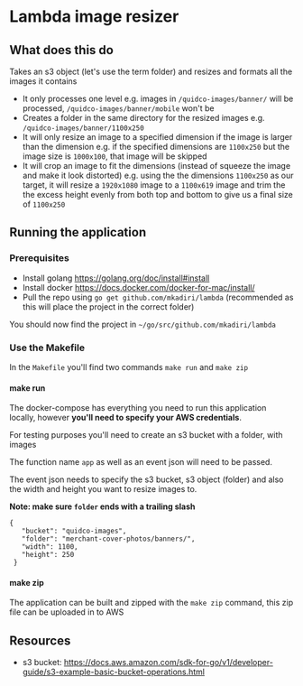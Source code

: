 # Lambda image resizer

## What does this do
Takes an s3 object (let's use the term folder) and resizes and formats all the images it contains
- It only processes one level e.g. images in `/quidco-images/banner/` will be processed, `/quidco-images/banner/mobile` 
won't be
- Creates a folder in the same directory for the resized images e.g. `/quidco-images/banner/1100x250`
- It will only resize an image to a specified dimension if the image is larger than the dimension 
e.g. if the specified dimensions are `1100x250` but the image size is `1000x100`, that image will be skipped
- It will crop an image to fit the dimensions (instead of squeeze the image and make it look distorted) 
e.g. using the the dimensions `1100x250` as our target, it will resize a `1920x1080` image to a `1100x619` image and trim 
the the excess height evenly from both top and bottom to give us a final size of `1100x250`

## Running the application

### Prerequisites
- Install golang https://golang.org/doc/install#install
- Install docker https://docs.docker.com/docker-for-mac/install/
- Pull the repo using `go get github.com/mkadiri/lambda` (recommended as this will place the project in the correct folder)

You should now find the project in `~/go/src/github.com/mkadiri/lambda`

### Use the Makefile 

In the `Makefile` you'll find two commands `make run` and `make zip`

#### make run 

The docker-compose has everything you need to run this application locally, however **you'll need to specify your AWS credentials**.

For testing purposes you'll need to create an s3 bucket with a folder, with images

The function name `app` as well as an event json will need to be passed.

The event json needs to specify the s3 bucket, s3 object (folder) and also the width and height you want to resize images to.

**Note: make sure `folder` ends with a trailing slash**

 
 ```
 {
    "bucket": "quidco-images",
    "folder": "merchant-cover-photos/banners/",
    "width": 1100,
    "height": 250
  }
```

#### make zip

The application can be built and zipped with the `make zip` command, this zip file can be uploaded in to AWS
      
## Resources
- s3 bucket: https://docs.aws.amazon.com/sdk-for-go/v1/developer-guide/s3-example-basic-bucket-operations.html
